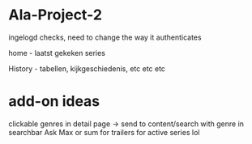 # Ala-Project-2
ingelogd checks, need to change the way it authenticates
<!-- details - styling -->
<!-- details - afleveringen -->
<!-- details - seizoenen -->
home - laatst gekeken series
<!-- registreren - abonnement type-> woorden -->
<!-- profiel - genre aanpassen -->
<!-- profiel - abonnement aanpassen -->
<!-- profiel - username, wachtwoord, email aanpassen -->
<!-- profiel - logout -->
History - tabellen, kijkgeschiedenis, etc etc etc
<!-- Adminpanel - admin users
Adminpanel - users aanpassen
Adminpanel - series aanpassen -->

# add-on ideas
clickable genres in detail page -> send to content/search with genre in searchbar
Ask Max or sum for trailers for active series lol
